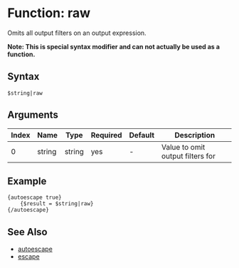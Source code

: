 # Function: raw

Omits all output filters on an output expression.

__Note: This is special syntax modifier and can not actually be used as a function.__ 

## Syntax

```$string|raw```

## Arguments

|Index|Name|Type|Required|Default|Description|
|---|---|---|---|---|---|
|0|string|string|yes|-|Value to omit output filters for|

## Example

```
{autoescape true}
    {$result = $string|raw}
{/autoescape}
```

## See Also

- [autoescape](../blocks/autoescape.md)
- [escape](escape.md)
